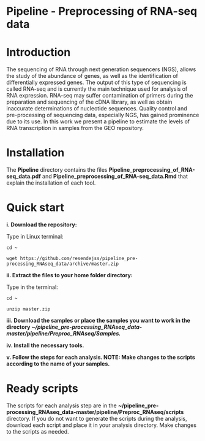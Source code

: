 # Pipeline - Preprocessing of RNA-seq data

# Introduction
The sequencing of RNA through next generation sequencers (NGS), allows the study of the abundance of genes, as well as the identification of differentially expressed genes. The output of this type of sequencing is called RNA-seq and is currently the main technique used for analysis of RNA expression. RNA-seq may suffer contamination of primers during the preparation and sequencing of the cDNA library, as well as obtain inaccurate determinations of nucleotide sequences. Quality control and pre-processing of sequencing data, especially NGS, has gained prominence due to its use. In this work we present a pipeline to estimate the levels of RNA transcription in samples from the GEO repository.

# Installation
The **Pipeline** directory contains the files **Pipeline_preprocessing_of_RNA-seq_data.pdf** and **Pipeline_preprocessing_of_RNA-seq_data.Rmd** that explain the installation of each tool.

# Quick start

**i. Download the repository:**

Type in Linux terminal:
``` {bash}
cd ~

wget https://github.com/resendejss/pipeline_pre-processing_RNAseq_data/archive/master.zip
``` 
**ii. Extract the files to your home folder directory:**

Type in the terminal:
``` {bash}
cd ~

unzip master.zip
```

**iii. Download the samples or place the samples you want to work in the directory *~/pipeline_pre-processing_RNAseq_data-master/pipeline/Preproc_RNAseq/Samples.***

**iv. Install the necessary tools.**

**v. Follow the steps for each analysis. NOTE: Make changes to the scripts according to the name of your samples.**

# Ready scripts
The scripts for each analysis step are in the **~/pipeline_pre-processing_RNAseq_data-master/pipeline/Preproc_RNAseq/scripts** directory. If you do not want to generate the scripts during the analysis, download each script and place it in your analysis directory. Make changes to the scripts as needed.
